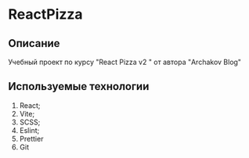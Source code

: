 # ReactPizza

## Описание 
  Учебный проект по курсу "React Pizza v2 " от автора "Archakov Blog"
  
## Используемые технологии
  1) React;
  2) Vite;
  3) SCSS;
  4) Eslint;
  5) Prettier
  6) Git

